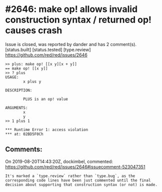 
#2646: make op! allows invalid construction syntax / returned op! causes crash
================================================================================
Issue is closed, was reported by dander and has 2 comment(s).
[status.built] [status.tested] [type.review]
<https://github.com/red/red/issues/2646>

```
>> plus: make op! [[x y][x + y]]
== make op! [[x y]]
>> ? plus
USAGE:
        x plus y

DESCRIPTION:

        PLUS is an op! value

ARGUMENTS:
        x
        y
>> 1 plus 1

*** Runtime Error 1: access violation
*** at: 02BD5F0Ch
```


Comments:
--------------------------------------------------------------------------------

On 2019-08-20T14:43:20Z, dockimbel, commented:
<https://github.com/red/red/issues/2646#issuecomment-523047351>

    It's marked a `type.review` rather than `type.bug`, as the corresponding code lines have been just commented until the final decision about supporting that construction syntax (or not) is made.

